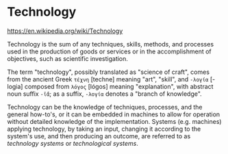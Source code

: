 # Technology

https://en.wikipedia.org/wiki/Technology

Technology is the sum of any techniques, skills, methods, and processes used in the production of goods or services or in the accomplishment of objectives, such as scientific investigation.

The term "technology", possibly translated as "science of craft", comes from the ancient Greek `τέχνη` [techne] meaning "art", "skill", and `-λογία` [-logia] composed from `λόγος` [lógos] meaning "explanation", with abstract noun suffix `-ῐ́ᾱ`; as a suffix, `-λογία` denotes a "branch of knowledge".

Technology can be the knowledge of techniques, processes, and the general how-to's, or it can be embedded in machines to allow for operation without detailed knowledge of the implementation. Systems (e.g. machines) applying technology, by taking an input, changing it according to the system's use, and then producing an outcome, are referred to as *technology systems* or *technological systems*.
